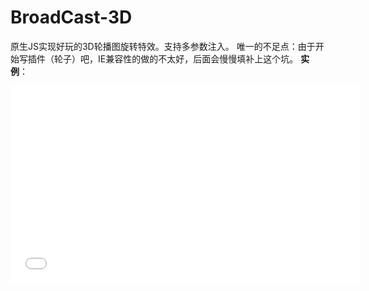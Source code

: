 # BroadCast-3D
原生JS实现好玩的3D轮播图旋转特效。支持多参数注入。
唯一的不足点：由于开始写插件（轮子）吧，IE兼容性的做的不太好，后面会慢慢填补上这个坑。
**实例**：

<iframe width="560" height="315" src="material/1.wmv" frameborder="0" allowfullscreen></iframe>


